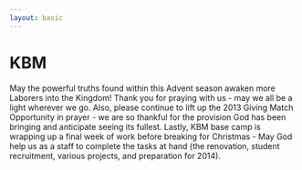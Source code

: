 ```yaml
---
layout: basic
---
```

# KBM  


May the powerful truths found within this Advent season awaken more Laborers into the Kingdom! Thank you for praying with us - may we all be a light wherever we go. Also, please continue to lift up the 2013 Giving Match Opportunity in prayer - we are so thankful for the provision God has been bringing and anticipate seeing its fullest. Lastly, KBM base camp is wrapping up a final week of work before breaking for Christmas - May God help us as a staff to complete the tasks at hand (the renovation, student recruitment, various projects, and preparation for 2014).  